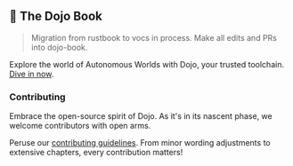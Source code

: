 ## 📖 The Dojo Book

> Migration from rustbook to vocs in process. Make all edits and PRs into dojo-book.

Explore the world of Autonomous Worlds with Dojo, your trusted toolchain. [Dive in now](https://book.dojoengine.org/).

### Contributing

Embrace the open-source spirit of Dojo. As it's in its nascent phase, we welcome contributors with open arms.

Peruse our [contributing guidelines](docs/pages/misc/contributors.md). From minor wording adjustments to extensive chapters, every contribution matters!

